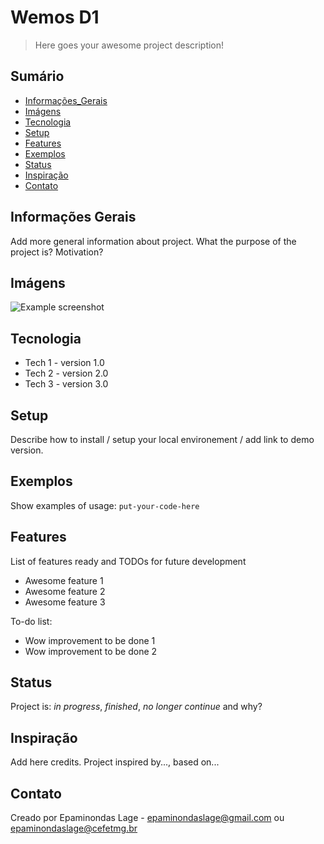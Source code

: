 # Wemos D1
> Here goes your awesome project description!

## Sumário
* [Informações_Gerais](#Informações_Gerais)
* [Imágens](#Imágens)
* [Tecnologia](#tecnologia)
* [Setup](#setup)
* [Features](#features)
* [Exemplos](Exemplos)
* [Status](#status)
* [Inspiração](#inspiração)
* [Contato](#contato)

## Informações Gerais
Add more general information about project. What the purpose of the project is? Motivation?

## Imágens
![Example screenshot](./img/screenshot.png)

## Tecnologia
* Tech 1 - version 1.0
* Tech 2 - version 2.0
* Tech 3 - version 3.0

## Setup
Describe how to install / setup your local environement / add link to demo version.

## Exemplos
Show examples of usage:
`put-your-code-here`

## Features
List of features ready and TODOs for future development
* Awesome feature 1
* Awesome feature 2
* Awesome feature 3

To-do list:
* Wow improvement to be done 1
* Wow improvement to be done 2

## Status
Project is: _in progress_, _finished_, _no longer continue_ and why?

## Inspiração
Add here credits. Project inspired by..., based on...

## Contato
Creado por Epaminondas Lage - epaminondaslage@gmail.com ou epaminondaslage@cefetmg.br
